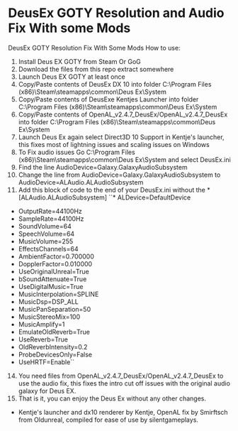 # DeusEx GOTY Resolution and Audio Fix With some Mods
DeusEx GOTY Resolution Fix With Some Mods
How to use:

1. Install Deus EX GOTY from Steam Or GoG
2. Download the files from this repo extract somewhere
3. Launch Deus EX GOTY at least once
4. Copy/Paste contents of DeusEx DX 10 into folder C:\Program Files (x86)\Steam\steamapps\common\Deus Ex\System
5. Copy/Paste contents of DeusExe Kentjes Launcher into folder C:\Program Files (x86)\Steam\steamapps\common\Deus Ex\System
6. Copy/Paste contents of OpenAL_v2.4.7_DeusEx/OpenAL_v2.4.7_DeusEx into folder C:\Program Files (x86)\Steam\steamapps\common\Deus Ex\System
7. Launch Deus Ex again select Direct3D 10 Support in Kentje's launcher, this fixes most of lightning issues and scaling issues on Windows
8. To Fix audio issues Go C:\Program Files (x86)\Steam\steamapps\common\Deus Ex\System and select DeusEx.ini
9. Find the line  AudioDevice=Galaxy.GalaxyAudioSubsystem
10. Change the line from  AudioDevice=Galaxy.GalaxyAudioSubsystem to AudioDevice=ALAudio.ALAudioSubsystem
11. Add this block of code to the end of your DeusEx.ini without the *
[ALAudio.ALAudioSubsystem]
``* ALDevice=DefaultDevice
* OutputRate=44100Hz
* SampleRate=44100Hz
* SoundVolume=64
* SpeechVolume=64
* MusicVolume=255
* EffectsChannels=64
* AmbientFactor=0.700000
* DopplerFactor=0.010000
* UseOriginalUnreal=True
* bSoundAttenuate=True
* UseDigitalMusic=True
* MusicInterpolation=SPLINE
* MusicDsp=DSP_ALL
* MusicPanSeparation=50
* MusicStereoMix=100
* MusicAmplify=1
* EmulateOldReverb=True
* UseReverb=True
* OldReverbIntensity=0.2
* ProbeDevicesOnly=False
* UseHRTF=Enable``
14. You need files from OpenAL_v2.4.7_DeusEx/OpenAL_v2.4.7_DeusEx to use the audio fix, this fixes the intro cut off issues with the original audio galaxy for Deus EX.
15. That is it, you can enjoy the Deus Ex without any other changes.
* Kentje's launcher and dx10 renderer by Kentje, OpenAL fix by Smirftsch from Oldunreal, compiled for ease of use by silentgameplays.
